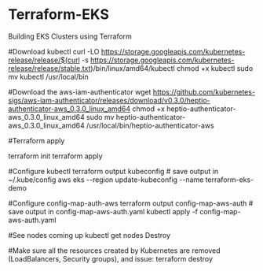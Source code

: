 # Terraform-EKS
Building EKS Clusters using Terraform

#Download kubectl
curl -LO https://storage.googleapis.com/kubernetes-release/release/$(curl -s https://storage.googleapis.com/kubernetes-release/release/stable.txt)/bin/linux/amd64/kubectl
chmod +x kubectl
sudo mv kubectl /usr/local/bin

#Download the aws-iam-authenticator
wget https://github.com/kubernetes-sigs/aws-iam-authenticator/releases/download/v0.3.0/heptio-authenticator-aws_0.3.0_linux_amd64
chmod +x heptio-authenticator-aws_0.3.0_linux_amd64
sudo mv heptio-authenticator-aws_0.3.0_linux_amd64 /usr/local/bin/heptio-authenticator-aws

#Terraform apply

terraform init
terraform apply

#Configure kubectl
terraform output kubeconfig # save output in ~/.kube/config
aws eks --region <region> update-kubeconfig --name terraform-eks-demo
  
#Configure config-map-auth-aws
terraform output config-map-aws-auth # save output in config-map-aws-auth.yaml
kubectl apply -f config-map-aws-auth.yaml
  
#See nodes coming up
kubectl get nodes
Destroy

#Make sure all the resources created by Kubernetes are removed (LoadBalancers, Security groups), and issue:
terraform destroy
